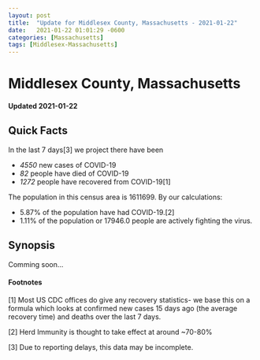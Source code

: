 ```yaml
---
layout: post
title:  "Update for Middlesex County, Massachusetts - 2021-01-22"
date:   2021-01-22 01:01:29 -0600
categories: [Massachusetts]
tags: [Middlesex-Massachusetts]
---
```


# Middlesex County, Massachusetts
#### Updated 2021-01-22

## Quick Facts

In the last 7 days[3] we project there have been
- *4550* new cases of COVID-19
- *82* people have died of COVID-19
- *1272* people have recovered from COVID-19[1]

The population in this census area is 1611699. By our calculations:
- 5.87% of the population have had COVID-19.[2]
- 1.11% of the population or 17946.0 people are actively fighting the virus.

## Synopsis

Comming soon...


#### Footnotes

[1] Most US CDC offices do give any recovery statistics- we base this on a formula which looks at confirmed new cases
15 days ago (the average recovery time) and deaths over the last 7 days.

[2] Herd Immunity is thought to take effect at around ~70-80%

[3] Due to reporting delays, this data may be incomplete.
 
    